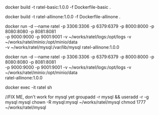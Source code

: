 
docker build -t ratel-basic:1.0.0 -f Dockerfile-basic .

docker build -t ratel-allinone:1.0.0 -f Dockerfile-allinone .

docker run -d --name ratel -p 3306:3306 -p 6379:6379 -p 8000:8000 -p 8080:8080 -p 8081:8081 \
    -p 9000:9000 -p 9001:9001 -v ~/works/ratel/logs:/opt/logs -v ~/works/ratel/minio:/opt/minio/data \
    -v ~/works/ratel/mysql:/var/lib/mysql  ratel-allinone:1.0.0

docker run -d --name ratel -p 3306:3306 -p 6379:6379 -p 8000:8000 -p 8080:8080 -p 8081:8081 \
    -p 9000:9000 -p 9001:9001 -v ~/works/ratel/logs:/opt/logs -v ~/works/ratel/minio:/opt/minio/data \
    ratel-allinone:1.0.0

docker exec -it ratel sh

//FIX ME, don't work for mysql yet
    groupadd -r mysql && useradd -r -g mysql mysql
    chown -R mysql:mysql ~/works/ratel/mysql 
    chmod 1777 ~/works/ratel/mysql

